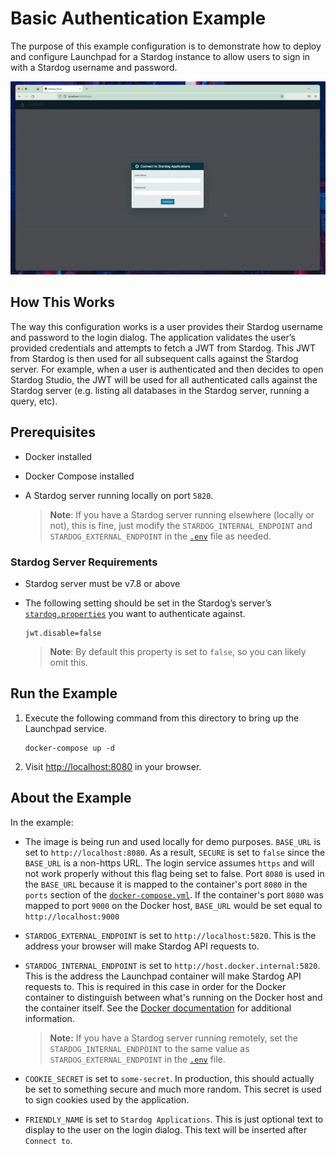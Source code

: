 # Basic Authentication Example

The purpose of this example configuration is to demonstrate how to deploy and configure Launchpad for a Stardog instance to allow users to sign in with a Stardog username and password.

![Stardog username and password login](./img/basic.gif)

## How This Works

The way this configuration works is a user provides their Stardog username and password to the login dialog. The application validates the user’s provided credentials and attempts to fetch a JWT from Stardog. This JWT from Stardog is then used for all subsequent calls against the Stardog server. For example, when a user is authenticated and then decides to open Stardog Studio, the JWT will be used for all authenticated calls against the Stardog server (e.g. listing all databases in the Stardog server, running a query, etc).

## Prerequisites

- Docker installed
- Docker Compose installed
- A Stardog server running locally on port `5820`.

  > **Note**:
  > If you have a Stardog server running elsewhere (locally or not), this is fine, just modify the `STARDOG_INTERNAL_ENDPOINT` and `STARDOG_EXTERNAL_ENDPOINT` in the [`.env`](.env) file as needed.

### Stardog Server Requirements

- Stardog server must be v7.8 or above
- The following setting should be set in the Stardog’s server’s [`stardog.properties`](https://docs.stardog.com/operating-stardog/server-administration/server-configuration#stardogproperties) you want to authenticate against.

  ```properties
  jwt.disable=false
  ```

  > **Note**:
  > By default this property is set to `false`, so you can likely omit this.

## Run the Example

1. Execute the following command from this directory to bring up the Launchpad service.

    ```
    docker-compose up -d
    ```

2. Visit [http://localhost:8080](http://localhost:8080) in your browser.

## About the Example

In the example:

- The image is being run and used locally for demo purposes. `BASE_URL` is set to `http://localhost:8080`. As a result, `SECURE` is set to `false` since the `BASE_URL` is a non-https URL. The login service assumes `https` and will not work properly without this flag being set to false. Port `8080` is used in the `BASE_URL` because it is mapped to the container's port `8080` in the `ports` section of the [`docker-compose.yml`](docker-compse.yml). If the container's port `8080` was mapped to port `9000` on the Docker host, `BASE_URL` would be set equal to `http://localhost:9000`
- `STARDOG_EXTERNAL_ENDPOINT` is set to `http://localhost:5820`. This is the address your browser will make Stardog API requests to.
- `STARDOG_INTERNAL_ENDPOINT` is set to `http://host.docker.internal:5820`. This is the address the Launchpad container will make Stardog API requests to. This is required in this case in order for the Docker container to distinguish between what's running on the Docker host and the container itself. See the [Docker documentation](https://docs.docker.com/desktop/networking/#i-want-to-connect-from-a-container-to-a-service-on-the-host) for additional information.

  > **Note:**
  > If you have a Stardog server running remotely, set the `STARDOG_INTERNAL_ENDPOINT` to the same value as `STARDOG_EXTERNAL_ENDPOINT` in the [`.env`](.env) file.

- `COOKIE_SECRET` is set to `some-secret`. In production, this should actually be set to something secure and much more random. This secret is used to sign cookies used by the application.
- `FRIENDLY_NAME` is set to `Stardog Applications`. This is just optional text to display to the user on the login dialog. This text will be inserted after `Connect to`.
